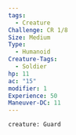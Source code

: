 ```yaml
---
tags:
  - Creature
Challenge: CR 1/8
Size: Medium
Type:
  - Humanoid
Creature-Tags:
  - Soldier
hp: 11
ac: "15"
modifier: 1
Experience: 50
Maneuver-DC: 11
---
```


```statblock
creature: Guard
```
